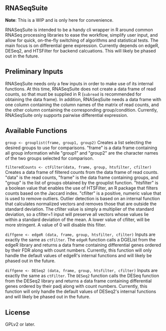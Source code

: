 ## RNASeqSuite

**Note**: This is a WIP and is only here for convenience.

RNASeqSuite is intended to be a handy cli wrapper in R around common RNASeq processing libraries to ease the workflow, simplify user input, and allow for quick, on-the-fly switching of algorithms and statistical tests. The main focus is on differential gene expression. Currently depends on edgeR, DESeq2, and HTSFilter for backend calcuations. This will likely be phased out in the future.

## Preliminary Inputs
RNASeqSuite needs only a few inputs in order to make use of its internal functions. At this time, RNASeqSuite does not create a data frame of read counts, so that must be supplied in R (`subread` is recommended for obtaining the data frame). In addition, RNASeqSuite needs a data frame with one column containing the column names of the matrix of read counts, and the other column containing the corresponding group/condition. Currently, RNASeqSuite only supports pairwise differential expression.

## Available Functions

``group <- grouplist(frame, group1, group2)``
Creates a list selecting the desired groups to use for comparisons. "frame" is a data frame containing all group information while "group1" and "group2" are the character names of the two groups selected for comparison.

``filteredCounts <- ctFilter(data, frame, group, htsfilter, cfilter)``
Creates a data frame of filtered counts from the data frame of read counts. "data" is the read counts, "frame" is the data frame containing groups, and "group" is the list of groups obtained by the grouplist function. "htsfilter" is a boolean value that enables the use of HTSFilter, an R package that filters counts based on the Jaccard index. "cfilter" is a positive, numeric value that is used to remove outliers. Outlier detection is based on an internal function that calculates normalized vectors and removes those that are outside the standard deviation. The cfilter value is simply a multiplier of the standard deviation, so a cfilter=1 input will preserve all vectors whose values lie within a standard deviation of the mean. A lower value of cfilter, will be more stringent. A value of 0 will disable this filter.

``diffgene <- edgeR (data, frame, group, htsfilter, cfilter)``
Inputs are exactly the same as `ctFilter`. The `edgeR` function calls a DGEList from the edgeR library and returns a data frame containing differential genes ordered by their FDR along with count numbers. Currently, this function will only handle the default values of edgeR's internal functions and will likely be phased out in the future.


``diffgene <- DESeq2 (data, frame, group, htsfilter, cfilter)``
Inputs are exactly the same as `ctFilter`. The `DESeq2` function calls the DESeq function from the DESeq2 library and returns a data frame containing differential genes ordered by their padj along with count numbers. Currently, this function will only handle the default values of DESeq2's internal functions and will likely be phased out in the future.

## License
GPLv2 or later.
